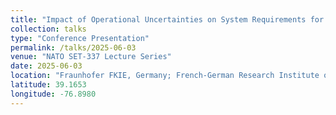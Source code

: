 ```yaml
---
title: "Impact of Operational Uncertainties on System Requirements for Acoustic TDOA Multilateration"
collection: talks
type: "Conference Presentation"
permalink: /talks/2025-06-03
venue: "NATO SET-337 Lecture Series"
date: 2025-06-03
location: "Fraunhofer FKIE, Germany; French-German Research Institute of Saint-Louis, France; Johns Hopkins APL, USA"
latitude: 39.1653
longitude: -76.8980
---
```

